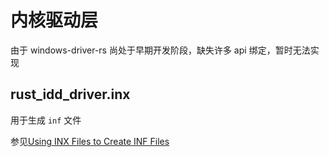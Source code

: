 # 内核驱动层
由于 windows-driver-rs 尚处于早期开发阶段，缺失许多 api 绑定，暂时无法实现

## rust_idd_driver.inx
用于生成 `inf` 文件

参见[Using INX Files to Create INF Files](https://learn.microsoft.com/en-us/windows-hardware/drivers/wdf/using-inx-files-to-create-inf-files)